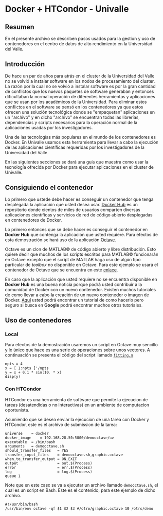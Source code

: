 # Docker + HTCondor - Univalle

## Resumen

En el presente archivo se describen pasos usados para la gestion y uso de 
contenedores en el centro de datos de alto rendimiento en la Universidad del 
Valle.

## Introducción

De hace un par de años para atrás en el cluster de la Universidad del Valle no se volvió a instalar software en los nodos de procesamiento del cluster.
La razón por la cual no se volvió a instalar software es por la gran cantidad de conflictos que los nuevos paquetes de software generaban y entonces dificultaban la normal operación de diferentes herramientas y aplicaciones que se usan por los académicos de la Universidad. 
Para eliminar estos conflictos en el software se pensó en los contenedores ya que estos ofrecen una solución tecnológica donde se "empaquetan" aplicaciones en un "archivo" y en dicho "archivo" se encuentran todas las librerías, dependencias y scripts necesarios para la operación normal de la aplicaciones usadas por los investigadores.

Una de las tecnologías más populares en el mundo de los contenedores es Docker.
En Univalle usamos esta herramienta para llevar a cabo la ejecución de las aplicaciones científicas requeridas por los investigadores de la Universidad del Valle.

En las siguientes secciones se dará una guía que muestra como usar la tecnología ofrecida por Docker para ejecutar aplicaciones en el cluster de Univalle.

## Consiguiendo el contenedor

Lo primero que ustede debe hacer es conseguir un contenedor que tenga desplegada la aplicación que usted desea usar. 
[Docker Hub](https://hub.docker.com) es un repositorio donde cientos de miles de usuarios comparten diversas aplicaciones científicas y servicios de red de código abierto desplegadas en contenedores de Docker.

Lo primero entonces que se debe hacer es conseguir el contenedor en **Docker Hub** que contenga la aplicación que usted requiere. 
Para efectos de esta demostración se hará uso de la aplicación [Octave](https://www.gnu.org/software/octave/).

Octave es un clon de MATLAB&copy; de código abierto y libre distribución.
Esto quiere decir que muchos de los scripts escritos para MATLAB&copy; funcionarán en Octave excepto que el script de MATLAB haga uso de algún tipo particular de *toolbox* no disponible en Octave.
Para este ejemplo se usará el contenedor de Octave que se encuentra en este [enlace](https://hub.docker.com/r/schickling/octave/).

En caso que la aplicación que usted requiere no se encuentra disponible en **Docker Hub** es una buena noticia porque podrá usted contribuir a la comunidad de Docker con un nuevo contenedor.
Existen muchos tutoriales de como llevar a cabo la creación de un nuevo contenedor o imagen de Docker. 
[Aquí](https://www.howtoforge.com/tutorial/how-to-create-docker-images-with-dockerfile/) usted podrá encontrar un tutorial de como hacerlo pero seguro si busca en **Google** podrá encontrar muchos otros tutoriales.

## Uso de contenedores

### Local

Para efectos de la demostración usaremos un script en Octave muy sencillo y lo único que hace es una serie de operaciones sobre unos vectores. 
A continuación se presenta el código del script llamado [`fitting.m`](fitting.m)

```
npts = 4
x = [ 1:npts ]'/npts
y = x + 0.1 * sin(10. * x)
disp(y)
```

<!--
Corriendo un script en Octave pasando argumentos
------
docker run --rm -ti -v $(pwd):/source octave /usr/bin/env octave /source/x.octave "hello world" (2)

Reusing a container to build other
------
demooctave/Dockerfile
docker build -t demooctave .

Using the previous container
------
docker run --rm -ti -v $(pwd):/source demooctave /usr/bin/env octave -qf /source/graphic.octave 10 /source/demo
-->

###  Con HTCondor

HTCondor es una herramienta de software que permite la ejecucion de tareas (desatendidas o no interactivas) en un ambiente de computacion oportunista.

Asumiendo que se desea enviar la ejecucion de una tarea con Docker y HTCondor,
este es el archivo de submission de la tarea:

```
universe 	= docker
docker_image	= 192.168.28.50:5000/demooctave/uv
executable 	= /bin/bash
arguments	= demooctave.sh 	
should_transfer_files   = YES
transfer_input_files    = demooctave.sh,graphic.octave 
when_to_transfer_output = ON_EXIT
output                  = out.$(Process)
error                   = err.$(Process)
log                     = log.$(Process)
queue 1
```

Note que en este caso se va a ejecutar un archivo llamado `demooctave.sh`, el cual es un script en Bash. 
Este es el contenido, para este ejemplo de dicho archivo.

```
#!/usr/bin/bash
/usr/bin/env octave -qf $1 $2 $3 #/otro/graphic.octave 10 /otro/demo
```

<!--
Referencias
------
(1) https://hub.docker.com/r/schickling/octave/ - Como correr un contenedor que mapea puertos de forma local
(2) https://www.gnu.org/software/octave/doc/v4.0.3/Executable-Octave-Programs.html - Como se pasan argumentos a un script en Octave
(3) https://docs.google.com/document/d/15aYKa8Hbml3aMGnGElHk2cVCgRzntRFKlMkOh0GMD9U/edit?usp=sharing
-->

